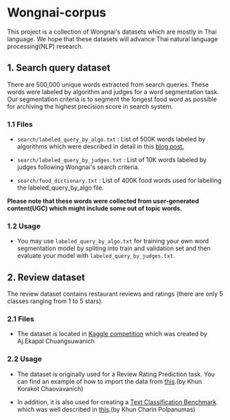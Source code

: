 # Wongnai-corpus
This project is a collection of Wongnai's datasets which are mostly in Thai language. We hope that these datasets will advance Thai natural language processing(NLP) research.

## 1. Search query dataset
There are 500,000 unique words extracted from search queries. These words were labeled by algorithm and judges for a word segmentation task. Our segmentation criteria is to segment the longest food word as possible for archiving the highest precision score in search system.

### 1.1 Files
+ `search/labeled_query_by_algo.txt` : List of 500K words labeled by algorithms which were described in detail in this [blog post.]( https://life.wongnai.com/wongnai-search-improvement-using-machine-learning-part1-e0777b65979e)

+ `search/labeled_query_by_judges.txt` : List of 10K words labeled by judges following Wongnai's search criteria.

+ `search/food_dictionary.txt` : List of 400K food words used for labelling the labeled_query_by_algo file.

**Please note that these words were collected from user-generated content(UGC) which might include some out of topic words.**

### 1.2 Usage
- You may use `labeled_query_by_algo.txt` for training your own word segmentation model by spliting into train and validation set and then evaluate your model with `labeled_query_by_judges.txt`.


## 2. Review dataset
The review dataset contains restaurant reviews and ratings (there are only 5 classes ranging from 1 to 5 stars).

### 2.1 Files
- The dataset is located in [Kaggle competition](https://www.kaggle.com/c/wongnai-challenge-review-rating-prediction) which was created by Aj.Ekapol Chuangsuwanich 

### 2.2 Usage
- The dataset is originally used for a Review Rating Prediction task. You can find an example of how to import the data from [this](https://colab.research.google.com/drive/1iOweEcd78oLdMAvAWOE6fNLp94aGv7th#scrollTo=8dihf3f3COtm).(by Khun Korakot Chaovavanich)

- In addition, it is also used for creating a [Text Classification Benchmark](https://github.com/kobkrit/nlp_thai_resources/blob/master/README.md). which was well described in [this](https://colab.research.google.com/drive/1cnJ6O3b1jwaHwvsMWW3oQw7f8X2Ka7Sp#scrollTo=jNTJ5rl6eKLB).(by Khun Charin Polpanumas)
